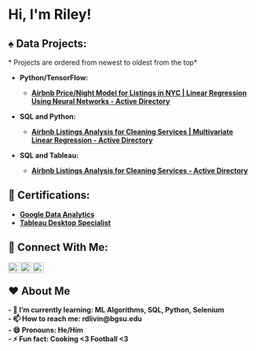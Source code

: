 <h1>Hi, I'm Riley! </h1>

<h2> ♠️ Data Projects:</h2>
* Projects are ordered from newest to oldest from the top*

- <b> Python/TensorFlow:<b/>
  - [Airbnb Price/Night Model for Listings in NYC | Linear Regression Using Neural Networks - Active Directory](https://github.com/Riley-livingston/Tensorflow-Airbnb-Project)

- <b> SQL and Python:<b/>
  - [Airbnb Listings Analysis for Cleaning Services | Multivariate Linear Regression - Active Directory](https://github.com/Riley-livingston/Airbnb-Listings-Analysis-for-Cleaning-Services-v2)

- <b>SQL and Tableau:</b>
  - [Airbnb Listings Analysis for Cleaning Services - Active Directory](https://github.com/Riley-livingston/AirBnb-Project)

<h2> 📄 Certifications:</h2>

- [Google Data Analytics](https://coursera.org/share/1bc669ea0359a81e313d773a412d5bb6)
- [Tableau Desktop Specialist](https://www.credly.com/badges/cd0f31cb-d769-4520-9b8d-a0dfabcaa071?source=linked_in_profile)

<h2> 🤳 Connect With Me:</h2>



[<img align="left" alt="RileyLivingston | LinkedIn" width="22px" src="https://simpleicons.org/icons/linkedin.svg" />][linkedin]
[<img align="left" alt="RileyLivingston | Twitter" width="22px" src="https://simpleicons.org/icons/twitter.svg" />][twitter]
[<img align="left" alt="RileyLivingston | Kaggle" width="22px" src="https://simpleicons.org/icons/kaggle.svg" />][kaggle]

[linkedin]: https://www.linkedin.com/in/rileylivingston/
[twitter]: https://twitter.com/RLivData
[kaggle]: https://www.kaggle.com/rileylivingston
<br /> 
<h2>  ❤️ About Me</h2>
 - 🌱 I’m currently learning: ML Algorithms, SQL, Python, Selenium
<br />
 - 📫 How to reach me: rdlivin@bgsu.edu
<br />
 - 😄 Pronouns: He/Him
<br />
 - ⚡ Fun fact: Cooking <3 Football <3
